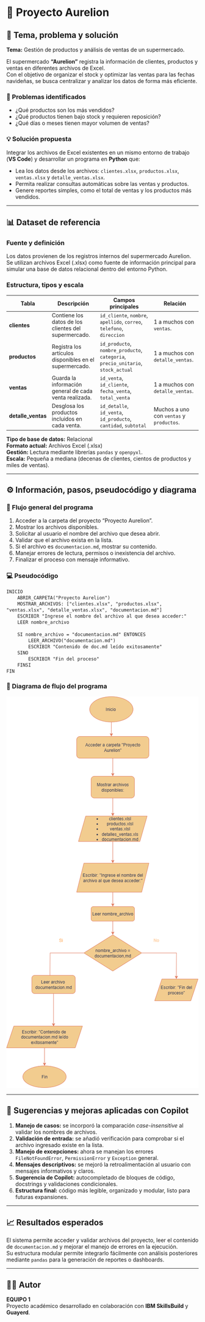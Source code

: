 # 🛒 Proyecto Aurelion

## 📌 Tema, problema y solución

**Tema:** Gestión de productos y análisis de ventas de un supermercado.  

El supermercado **“Aurelion”** registra la información de clientes, productos y ventas en diferentes archivos de Excel.  
Con el objetivo de organizar el stock y optimizar las ventas para las fechas navideñas, se busca centralizar y analizar los datos de forma más eficiente.

### 🧩 Problemas identificados
- ¿Qué productos son los más vendidos?  
- ¿Qué productos tienen bajo stock y requieren reposición?  
- ¿Qué días o meses tienen mayor volumen de ventas?  

### 💡 Solución propuesta
Integrar los archivos de Excel existentes en un mismo entorno de trabajo (**VS Code**) y desarrollar un programa en **Python** que:
- Lea los datos desde los archivos: `clientes.xlsx`, `productos.xlsx`, `ventas.xlsx` y `detalle_ventas.xlsx`.  
- Permita realizar consultas automáticas sobre las ventas y productos.  
- Genere reportes simples, como el total de ventas y los productos más vendidos.  

---

## 📊 Dataset de referencia

### Fuente y definición
Los datos provienen de los registros internos del supermercado Aurelion. Se utilizan archivos Excel (.xlsx) como fuente de información principal para simular una base de datos relacional dentro del entorno Python.  

### Estructura, tipos y escala

| Tabla | Descripción | Campos principales | Relación |
|--------|--------------|--------------------|-----------|
| **clientes** | Contiene los datos de los clientes del supermercado. | `id_cliente`, `nombre`, `apellido`, `correo`, `telefono`, `direccion` | 1 a muchos con `ventas`. |
| **productos** | Registra los artículos disponibles en el supermercado. | `id_producto`, `nombre_producto`, `categoria`, `precio_unitario`, `stock_actual` | 1 a muchos con `detalle_ventas`. |
| **ventas** | Guarda la información general de cada venta realizada. | `id_venta`, `id_cliente`, `fecha_venta`, `total_venta` | 1 a muchos con `detalle_ventas`. |
| **detalle_ventas** | Desglosa los productos incluidos en cada venta. | `id_detalle`, `id_venta`, `id_producto`, `cantidad`, `subtotal` | Muchos a uno con `ventas` y `productos`. |

**Tipo de base de datos:** Relacional  
**Formato actual:** Archivos Excel (.xlsx)  
**Gestión:** Lectura mediante librerías `pandas` y `openpyxl`.  
**Escala:** Pequeña a mediana (decenas de clientes, cientos de productos y miles de ventas).  

---

## ⚙️ Información, pasos, pseudocódigo y diagrama

### 🔁 Flujo general del programa
1. Acceder a la carpeta del proyecto “Proyecto Aurelion”.  
2. Mostrar los archivos disponibles.  
3. Solicitar al usuario el nombre del archivo que desea abrir.  
4. Validar que el archivo exista en la lista.  
5. Si el archivo es `documentacion.md`, mostrar su contenido.  
6. Manejar errores de lectura, permisos o inexistencia del archivo.  
7. Finalizar el proceso con mensaje informativo.

### 💻 Pseudocódigo

```plaintext
INICIO
    ABRIR_CARPETA("Proyecto Aurelion")
    MOSTRAR_ARCHIVOS: ["clientes.xlsx", "productos.xlsx", "ventas.xlsx", "detalle_ventas.xlsx", "documentacion.md"]
    ESCRIBIR "Ingrese el nombre del archivo al que desea acceder:"
    LEER nombre_archivo

    SI nombre_archivo = "documentacion.md" ENTONCES
        LEER_ARCHIVO("documentacion.md")
        ESCRIBIR "Contenido de doc.md leído exitosamente"
    SINO
        ESCRIBIR "Fin del proceso"
    FINSI
FIN
```

### 🧭 Diagrama de flujo del programa

![Diagrama de flujo del Proyecto Aurelion](proyecto%20aurelion.drawio.png)

---

## 🤖 Sugerencias y mejoras aplicadas con Copilot

1. **Manejo de casos:** se incorporó la comparación *case-insensitive* al validar los nombres de archivos.  
2. **Validación de entrada:** se añadió verificación para comprobar si el archivo ingresado existe en la lista.  
3. **Manejo de excepciones:** ahora se manejan los errores `FileNotFoundError`, `PermissionError` y `Exception` general.  
4. **Mensajes descriptivos:** se mejoró la retroalimentación al usuario con mensajes informativos y claros.  
5. **Sugerencia de Copilot:** autocompletado de bloques de código, docstrings y validaciones condicionales.  
6. **Estructura final:** código más legible, organizado y modular, listo para futuras expansiones.

---

## 📈 Resultados esperados
El sistema permite acceder y validar archivos del proyecto, leer el contenido de `documentacion.md` y mejorar el manejo de errores en la ejecución.  
Su estructura modular permite integrarlo fácilmente con análisis posteriores mediante `pandas` para la generación de reportes o dashboards.

---

## 👨‍💻 Autor
**EQUIPO 1**  
Proyecto académico desarrollado en colaboración con **IBM SkillsBuild** y **Guayerd**.
